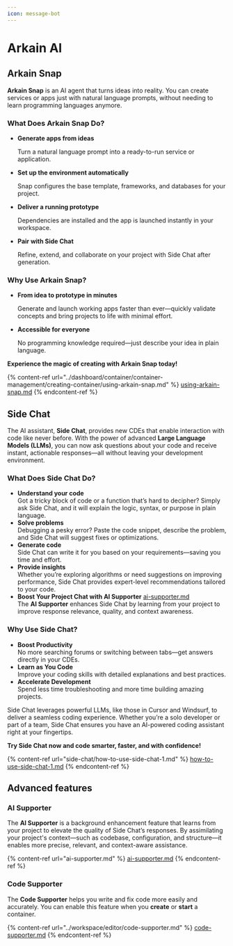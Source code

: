 ```yaml
---
icon: message-bot
---
```


# Arkain AI

## Arkain Snap

**Arkain Snap** is an AI agent that turns ideas into reality. You can create services or apps just with natural language prompts, without needing to learn programming languages anymore.

### What Does Arkain Snap Do?

*   **Generate apps from ideas**

    Turn a natural language prompt into a ready-to-run service or application.
*   **Set up the environment automatically**

    Snap configures the base template, frameworks, and databases for your project.
*   **Deliver a running prototype**

    Dependencies are installed and the app is launched instantly in your workspace.
*   **Pair with Side Chat**

    Refine, extend, and collaborate on your project with Side Chat after generation.

### Why Use Arkain Snap?

*   **From idea to prototype in minutes**

    Generate and launch working apps faster than ever—quickly validate concepts and bring projects to life with minimal effort.
*   **Accessible for everyone**

    No programming knowledge required—just describe your idea in plain language.

**Experience the magic of creating with Arkain Snap today!**

{% content-ref url="../dashboard/container/container-management/creating-container/using-arkain-snap.md" %}
[using-arkain-snap.md](../dashboard/container/container-management/creating-container/using-arkain-snap.md)
{% endcontent-ref %}

## Side Chat

The AI assistant, **Side Chat**, provides new CDEs that enable interaction with code like never before. With the power of advanced **Large Language Models (LLMs)**, you can now ask questions about your code and receive instant, actionable responses—all without leaving your development environment.

### What Does Side Chat Do?

* **Understand your code**\
  Got a tricky block of code or a function that’s hard to decipher? Simply ask Side Chat, and it will explain the logic, syntax, or purpose in plain language.
* **Solve problems**\
  Debugging a pesky error? Paste the code snippet, describe the problem, and Side Chat will suggest fixes or optimizations.
* **Generate code**\
  Side Chat can write it for you based on your requirements—saving you time and effort.
* **Provide insights**\
  Whether you’re exploring algorithms or need suggestions on improving performance, Side Chat provides expert-level recommendations tailored to your code.
* **Boost Your Project Chat with AI Supporter** [ai-supporter.md](ai-supporter.md "mention")\
  The **AI Supporter** enhances Side Chat by learning from your project to improve response relevance, quality, and context awareness.

### Why Use Side Chat?

* **Boost Productivity**\
  No more searching forums or switching between tabs—get answers directly in your CDEs.
* **Learn as You Code**\
  Improve your coding skills with detailed explanations and best practices.
* **Accelerate Development**\
  Spend less time troubleshooting and more time building amazing projects.

Side Chat leverages powerful LLMs, like those in Cursor and Windsurf, to deliver a seamless coding experience. Whether you’re a solo developer or part of a team, Side Chat ensures you have an AI-powered coding assistant right at your fingertips.

**Try Side Chat now and code smarter, faster, and with confidence!**&#x20;

{% content-ref url="side-chat/how-to-use-side-chat-1.md" %}
[how-to-use-side-chat-1.md](side-chat/how-to-use-side-chat-1.md)
{% endcontent-ref %}

## Advanced features

### AI Supporter

The **AI Supporter** is a background enhancement feature that learns from your project to elevate the quality of Side Chat’s responses. By assimilating your project's context—such as codebase, configuration, and structure—it enables more precise, relevant, and context-aware assistance.

{% content-ref url="ai-supporter.md" %}
[ai-supporter.md](ai-supporter.md)
{% endcontent-ref %}

### Code Supporter

The **Code Supporter** helps you write and fix code more easily and accurately. You can enable this feature when you **create** or **start** a container.

{% content-ref url="../workspace/editor/code-supporter.md" %}
[code-supporter.md](../workspace/editor/code-supporter.md)
{% endcontent-ref %}
